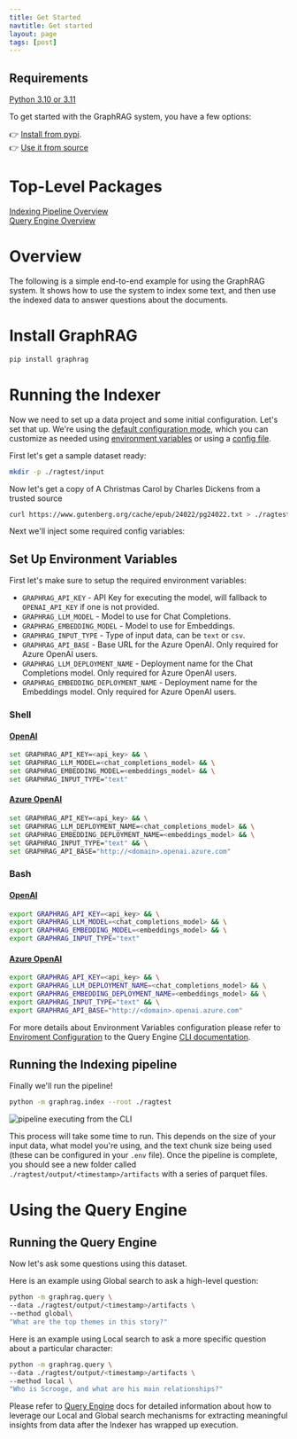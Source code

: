 ```yaml
---
title: Get Started
navtitle: Get started
layout: page
tags: [post]
---
```


## Requirements

[Python 3.10 or 3.11](https://www.python.org/downloads/)

To get started with the GraphRAG system, you have a few options:

👉 [Install from pypi](https://pypi.org/project/graphrag/). <br/>
👉 [Use it from source](../developing)<br/>

# Top-Level Packages

[Indexing Pipeline Overview](../_index/overview)<br/>
[Query Engine Overview](../_query/overview)

# Overview

The following is a simple end-to-end example for using the GraphRAG system.
It shows how to use the system to index some text, and then use the indexed data to answer questions about the documents.

# Install GraphRAG

```bash
pip install graphrag
```

# Running the Indexer

Now we need to set up a data project and some initial configuration. Let's set that up. We're using the [default configuration mode](/_posts/_config/overview/), which you can customize as needed using [environment variables](/_posts/_config/env_vars/) or using a [config file](/_posts/_config/json_yaml/).

First let's get a sample dataset ready:

```sh
mkdir -p ./ragtest/input
```

Now let's get a copy of A Christmas Carol by Charles Dickens from a trusted source

```sh
curl https://www.gutenberg.org/cache/epub/24022/pg24022.txt > ./ragtest/input/book.txt
```

Next we'll inject some required config variables:

## Set Up Environment Variables

First let's make sure to setup the required environment variables:

- `GRAPHRAG_API_KEY` - API Key for executing the model, will fallback to `OPENAI_API_KEY` if one is not provided.
- `GRAPHRAG_LLM_MODEL` - Model to use for Chat Completions.
- `GRAPHRAG_EMBEDDING_MODEL` - Model to use for Embeddings.
- `GRAPHRAG_INPUT_TYPE` - Type of input data, can be `text` or `csv`.
- `GRAPHRAG_API_BASE` - Base URL for the Azure OpenAI. Only required for Azure OpenAI users.
- `GRAPHRAG_LLM_DEPLOYMENT_NAME` - Deployment name for the Chat Completions model. Only required for Azure OpenAI users.
- `GRAPHRAG_EMBEDDING_DEPLOYMENT_NAME` - Deployment name for the Embeddings model. Only required for Azure OpenAI users.

### Shell

#### <ins>OpenAI</ins>

```sh
set GRAPHRAG_API_KEY=<api_key> && \
set GRAPHRAG_LLM_MODEL=<chat_completions_model> && \
set GRAPHRAG_EMBEDDING_MODEL=<embeddings_model> && \
set GRAPHRAG_INPUT_TYPE="text"
```

#### <ins>Azure OpenAI</ins>

```sh
set GRAPHRAG_API_KEY=<api_key> && \
set GRAPHRAG_LLM_DEPLOYMENT_NAME=<chat_completions_model> && \
set GRAPHRAG_EMBEDDING_DEPLOYMENT_NAME=<embeddings_model> && \
set GRAPHRAG_INPUT_TYPE="text" && \
set GRAPHRAG_API_BASE="http://<domain>.openai.azure.com"
```

### Bash

#### <ins>OpenAI</ins>

```sh
export GRAPHRAG_API_KEY=<api_key> && \
export GRAPHRAG_LLM_MODEL=<chat_completions_model> && \
export GRAPHRAG_EMBEDDING_MODEL=<embeddings_model> && \
export GRAPHRAG_INPUT_TYPE="text"
```

#### <ins>Azure OpenAI</ins>

```sh
export GRAPHRAG_API_KEY=<api_key> && \
export GRAPHRAG_LLM_DEPLOYMENT_NAME=<chat_completions_model> && \
export GRAPHRAG_EMBEDDING_DEPLOYMENT_NAME=<embeddings_model> && \
export GRAPHRAG_INPUT_TYPE="text" && \
export GRAPHRAG_API_BASE="http://<domain>.openai.azure.com"
```

For more details about Environment Variables configuration please refer to [Enviroment Configuration](./_config/overview/) to the Query Engine [CLI documentation](../_query/3-cli).

## Running the Indexing pipeline

Finally we'll run the pipeline!

```sh
python -m graphrag.index --root ./ragtest
```

![pipeline executing from the CLI](/img/pipeline-running.png)

This process will take some time to run. This depends on the size of your input data, what model you're using, and the text chunk size being used (these can be configured in your `.env` file).
Once the pipeline is complete, you should see a new folder called `./ragtest/output/<timestamp>/artifacts` with a series of parquet files.

# Using the Query Engine

## Running the Query Engine

Now let's ask some questions using this dataset.

Here is an example using Global search to ask a high-level question:

```sh
python -m graphrag.query \
--data ./ragtest/output/<timestamp>/artifacts \
--method global\
"What are the top themes in this story?"
```

Here is an example using Local search to ask a more specific question about a particular character:

```sh
python -m graphrag.query \
--data ./ragtest/output/<timestamp>/artifacts \
--method local \
"Who is Scrooge, and what are his main relationships?"
```

Please refer to [Query Engine](../_query/overview) docs for detailed information about how to leverage our Local and Global search mechanisms for extracting meaningful insights from data after the Indexer has wrapped up execution.
